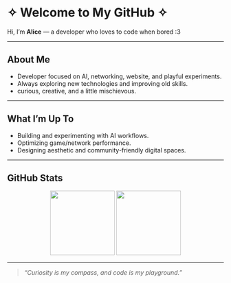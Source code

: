 # ✧ Welcome to My GitHub ✧  
Hi, I’m **Alice** — a developer who loves to code when bored :3  

---

## About Me
- Developer focused on AI, networking, website, and playful experiments.  
- Always exploring new technologies and improving old skills.  
- curious, creative, and a little mischievous.  

---

## What I’m Up To
- Building and experimenting with AI workflows.  
- Optimizing game/network performance.  
- Designing aesthetic and community-friendly digital spaces.  

---

## GitHub Stats
<p align="center">
  <img src="https://github-readme-stats.vercel.app/api?username=alicewuv&show_icons=true&theme=tokyonight&hide_border=true" height="150" />
  <img src="https://github-readme-stats.vercel.app/api/top-langs/?username=alicewuv&layout=compact&theme=tokyonight&hide_border=true" height="150" />
</p>

---

> *“Curiosity is my compass, and code is my playground.”*
